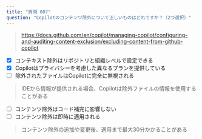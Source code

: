 ```yaml
---
title: "質問 007"
question: "Copilotのコンテンツ除外について正しいものはどれですか？（2つ選択）"
---
```


> https://docs.github.com/en/copilot/managing-copilot/configuring-and-auditing-content-exclusion/excluding-content-from-github-copilot
- [x] コンテキスト除外はリポジトリと組織レベルで設定できる
- [x] Copilotはプライバシーを考慮した異なるプランを提供している
- [ ] 除外されたファイルはCopilotに完全に無視される
> IDEから情報が提供される場合、Copilotは除外ファイルの情報を使用することがある
- [ ] コンテンツ除外はコード補完に影響しない
- [ ] コンテンツ除外は即時に適用される
> コンテンツ除外の追加や変更後、適用まで最大30分かかることがある